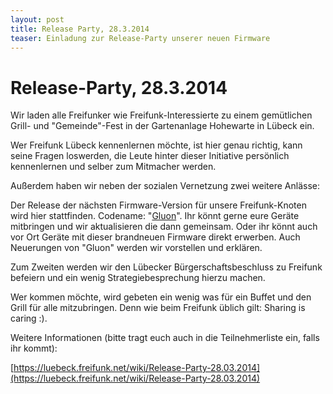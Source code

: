 ```yaml
---
layout: post
title: Release Party, 28.3.2014
teaser: Einladung zur Release-Party unserer neuen Firmware
---
```


# Release-Party, 28.3.2014

Wir laden alle Freifunker wie Freifunk-Interessierte zu einem gemütlichen
Grill- und "Gemeinde"-Fest in der Gartenanlage Hohewarte in Lübeck
ein.

Wer Freifunk Lübeck kennenlernen möchte, ist hier genau richtig, kann
seine Fragen loswerden, die Leute hinter dieser Initiative persönlich
kennenlernen und selber zum Mitmacher werden.

Außerdem haben wir neben der sozialen Vernetzung zwei weitere Anlässe:

Der Release der nächsten Firmware-Version für unsere Freifunk-Knoten wird
hier stattfinden. Codename: "[Gluon](https://github.com/freifunk-gluon/gluon)".
Ihr könnt gerne eure Geräte mitbringen und wir aktualisieren die dann
gemeinsam. Oder ihr könnt auch vor Ort Geräte mit dieser brandneuen
Firmware direkt erwerben. Auch Neuerungen von "Gluon" werden wir
vorstellen und erklären.

Zum Zweiten werden wir den Lübecker Bürgerschaftsbeschluss zu Freifunk
befeiern und ein wenig Strategiebesprechung hierzu machen.


Wer kommen möchte, wird gebeten ein wenig was für ein Buffet und den Grill
für alle mitzubringen. Denn wie beim Freifunk üblich gilt: Sharing is caring :).

Weitere Informationen (bitte tragt euch auch in die Teilnehmerliste
ein, falls ihr kommt):

[https://luebeck.freifunk.net/wiki/Release-Party-28.03.2014](https://luebeck.freifunk.net/wiki/Release-Party-28.03.2014)
